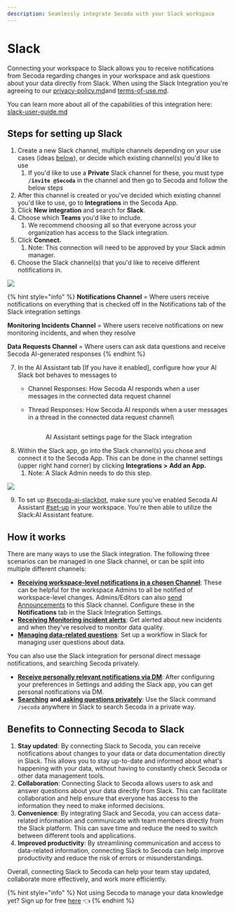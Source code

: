 ```yaml
---
description: Seamlessly integrate Secoda with your Slack workspace
---
```


# Slack

Connecting your workspace to Slack allows you to receive notifications from Secoda regarding changes in your workspace and ask questions about your data directly from Slack. When using the Slack Integration you're agreeing to our [privacy-policy.md](../../../policies/privacy-policy.md "mention")and [terms-of-use.md](../../../policies/terms-of-use.md "mention").

You can learn more about all of the capabilities of this integration here: [slack-user-guide.md](slack-user-guide.md "mention")

## Steps for setting up Slack

1. Create a new Slack channel, multiple channels depending on your use cases (ideas [below](./#how-it-works)), or decide which existing channel(s) you'd like to use
   1. If you'd like to use a **Private** Slack channel for these, you must type **`/invite @Secoda`** in the channel and then go to Secoda and follow the below steps
2. After this channel is created or you've decided which existing channel you'd like to use, go to **Integrations** in the Secoda App.
3. Click **New integration** and search for **Slack**.
4. Choose which **Teams** you'd like to include.
   1. We recommend choosing all so that everyone across your organization has access to the Slack integration.
5. Click **Connect.**
   1. Note: This connection will need to be approved by your Slack admin manager.
6. Choose the Slack channel(s) that you'd like to receive different notifications in.

![](https://secoda-public-media-assets.s3.amazonaws.com/cb828ed5-c8d2-4324-9438-264aa614ec30.png)

{% hint style="info" %}
**Notifications Channel** = Where users receive notifications on everything that is checked off in the Notifications tab of the Slack integration settings

**Monitoring Incidents Channel** = Where users receive notifications on new monitoring incidents, and when they resolve

**Data Requests Channel** = Where users can ask data questions and receive Secoda AI-generated responses
{% endhint %}

7. In the AI Assistant tab \[If you have it enabled], configure how your AI Slack bot behaves to messages to
   * Channel Responses: How Secoda AI responds when a user messages in the connected data request channel
   *   Thread Responses: How Secoda AI responds when a user messages in a thread in the connected data request channel\


       <figure><img src="../../../.gitbook/assets/Screenshot 2024-03-07 at 1.04.58 PM.png" alt=""><figcaption><p>AI Assistant settings page for the Slack integration<br></p></figcaption></figure>
8. Within the Slack app, go into the Slack channel(s) you chose and connect it to the Secoda App. This can be done in the channel settings (upper right hand corner) by clicking **Integrations >** **Add an App.**
   1. Note: A Slack Admin needs to do this step.&#x20;

![](https://secoda-public-media-assets.s3.amazonaws.com/e2370145-6019-474a-9515-248b45ec9420.png)

9. To set up [#secoda-ai-slackbot](slack-user-guide.md#secoda-ai-slackbot "mention"), make sure you've enabled Secoda AI Assistant [#set-up](../../../features/ai-assistant/#set-up "mention") in your workspace. You're then able to utilize the Slack:AI Assistant feature.

## How it works

There are many ways to use the Slack integration. The following three scenarios can be managed in one Slack channel, or can be split into multiple different channels:

* [**Receiving workspace-level notifications in a chosen Channel**](./#slack-workspace-notifications): These can be helpful for the workspace Admins to all be notified of workspace-level changes. Admins/Editors can also [send Announcements](slack-user-guide.md#send-announcements-to-slack) to this Slack channel. Configure these in the **Notifications** tab in the Slack Integration Settings.
* [**Receiving Monitoring incident alerts**](../../../features/monitoring.md#slack-channel-for-monitoring-notifications): Get alerted about new incidents and when they've resolved to monitor data quality.
* [**Managing data-related questions**](../../../best-practices/slack-less-than-greater-than-questions-workflow.md): Set up a workflow in Slack for managing user questions about data.

You can also use the Slack integration for personal direct message notifications, and searching Secoda privately.

* [**Receive personally relevant notifications via DM**](slack-user-guide.md#receiving-dms-from-slack): After configuring your preferences in Settings and adding the Slack app, you can get personal notifications via DM.
* [**Searching**](slack-user-guide.md#searching-from-slack) **and**[ **asking questions privately**](slack-user-guide.md#asking-questions-to-secoda-ai-for-personal-use): Use the Slack command `/secoda` anywhere in Slack to search Secoda in a private way.

## Benefits to **Connecting Secoda to Slack** <a href="#h_3a4bfd6458" id="h_3a4bfd6458"></a>

1. **Stay updated**: By connecting Slack to Secoda, you can receive notifications about changes to your data or data documentation directly in Slack. This allows you to stay up-to-date and informed about what's happening with your data, without having to constantly check Secoda or other data management tools.
2. **Collaboration**: Connecting Slack to Secoda allows users to ask and answer questions about your data directly from Slack. This can facilitate collaboration and help ensure that everyone has access to the information they need to make informed decisions.
3. **Convenience**: By integrating Slack and Secoda, you can access data-related information and communicate with team members directly from the Slack platform. This can save time and reduce the need to switch between different tools and applications.
4. **Improved productivity**: By streamlining communication and access to data-related information, connecting Slack to Secoda can help improve productivity and reduce the risk of errors or misunderstandings.

Overall, connecting Slack to Secoda can help your team stay updated, collaborate more effectively, and work more efficiently.

{% hint style="info" %}
Not using Secoda to manage your data knowledge yet? Sign up for free [here](https://app.secoda.co) 👈
{% endhint %}
